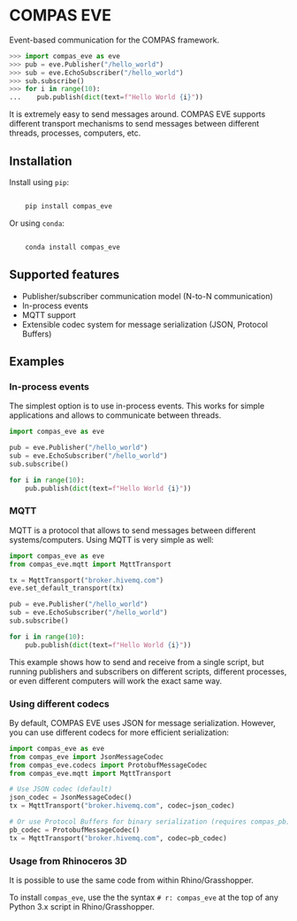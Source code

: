 # COMPAS EVE

Event-based communication for the COMPAS framework.

```python
>>> import compas_eve as eve
>>> pub = eve.Publisher("/hello_world")
>>> sub = eve.EchoSubscriber("/hello_world")
>>> sub.subscribe()
>>> for i in range(10):
...    pub.publish(dict(text=f"Hello World {i}"))
```

It is extremely easy to send messages around. COMPAS EVE supports
different transport mechanisms to send messages between different threads, processes, computers, etc.

## Installation

Install using `pip`:

```bash

    pip install compas_eve
```

Or using `conda`:

```bash

    conda install compas_eve
```

## Supported features

* Publisher/subscriber communication model (N-to-N communication)
* In-process events
* MQTT support
* Extensible codec system for message serialization (JSON, Protocol Buffers)

## Examples

### In-process events

The simplest option is to use in-process events. This works for
simple applications and allows to communicate between threads.

```python
import compas_eve as eve

pub = eve.Publisher("/hello_world")
sub = eve.EchoSubscriber("/hello_world")
sub.subscribe()

for i in range(10):
    pub.publish(dict(text=f"Hello World {i}"))
```

### MQTT

MQTT is a protocol that allows to send messages between different
systems/computers. Using MQTT is very simple as well:

```python
import compas_eve as eve
from compas_eve.mqtt import MqttTransport

tx = MqttTransport("broker.hivemq.com")
eve.set_default_transport(tx)

pub = eve.Publisher("/hello_world")
sub = eve.EchoSubscriber("/hello_world")
sub.subscribe()

for i in range(10):
    pub.publish(dict(text=f"Hello World {i}"))
```

This example shows how to send and receive from a single script, but
running publishers and subscribers on different scripts, different processes, or even different computers will work the exact same way.

### Using different codecs

By default, COMPAS EVE uses JSON for message serialization. However, you can use different codecs for more efficient serialization:

```python
import compas_eve as eve
from compas_eve import JsonMessageCodec
from compas_eve.codecs import ProtobufMessageCodec
from compas_eve.mqtt import MqttTransport

# Use JSON codec (default)
json_codec = JsonMessageCodec()
tx = MqttTransport("broker.hivemq.com", codec=json_codec)

# Or use Protocol Buffers for binary serialization (requires compas_pb)
pb_codec = ProtobufMessageCodec()
tx = MqttTransport("broker.hivemq.com", codec=pb_codec)
```


### Usage from Rhinoceros 3D

It is possible to use the same code from within Rhino/Grasshopper.

To install `compas_eve`, use the the syntax `# r: compas_eve` at the top of any Python 3.x script in Rhino/Grasshopper.
